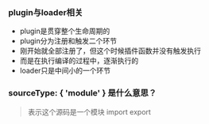 ### plugin与loader相关

- plugin是贯穿整个生命周期的
- plugin分为注册和触发二个环节
- 刚开始就全部注册了，但这个时候插件函数并没有触发执行
- 而是在执行编译的过程中，逐渐执行的
- loader只是中间小的一个环节

### sourceType: { 'module' } 是什么意思？

> 表示这个源码是一个模块 import export